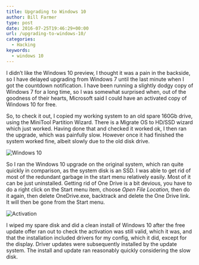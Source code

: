 ```yaml
---
title: Upgrading to Windows 10
author: Bill Farmer
type: post
date: 2016-07-25T19:46:29+00:00
url: /upgrading-to-windows-10/
categories:
  - Hacking
keywords:
  - windows 10
---
```

I didn&#8217;t like the Windows 10 preview, I thought it was a pain in the backside, so I have delayed upgrading from Windows 7 until the last minute when I got the countdown notification. I have been running a slightly dodgy copy of Windows 7 for a long time, so I was somewhat surprised when, out of the goodness of their hearts, Microsoft said I could have an activated copy of Windows 10 for free.

So, to check it out, I copied my working system to an old spare 160Gb drive, using the MiniTool Partition Wizard. There is a Migrate OS to HD/SSD wizard which just worked. Having done that and checked it worked ok, I then ran the upgrade, which was painfully slow. However once it had finished the system worked fine, albeit slowly due to the old disk drive.

![Windows 10][1]

So I ran the Windows 10 upgrade on the original system, which ran quite quickly in comparison, as the system disk is an SSD. I was able to get rid of most of the redundant garbage in the start menu relatively easily. Most of it can be just uninstalled. Getting rid of One Drive is a bit devious, you have to do a right click on the Start menu item, choose _Open File Location,_ then do it again, then delete OneDrive.exe, backtrack and delete the One Drive link. It will then be gone from the Start menu.

![Activation][2]

I wiped my spare disk and did a clean install of Windows 10 after the free update offer ran out to check the activation was still valid, which it was, and that the installation included drivers for my config, which it did, except for the display. Driver updates were subsequently installed by the update system. The install and update ran reasonably quickly considering the slow disk.

 [1]: images/2016/07/Windows-10.png
 [2]: images/2016/07/Activation.png
